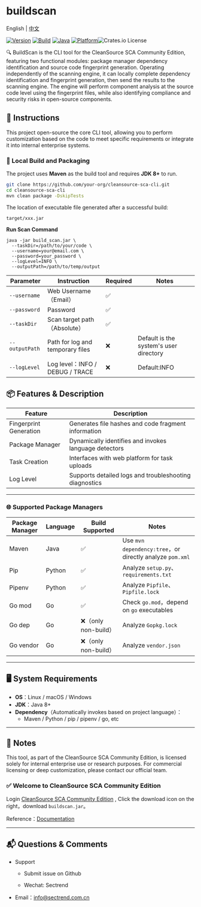 # buildscan

English | [中文](./README.md)

[![Version](https://img.shields.io/badge/version-1.0.0-blue.svg)](https://cleansource.cn) [![Build](https://img.shields.io/badge/build-passing-brightgreen.svg)]() [![Java](https://img.shields.io/badge/java-8+-orange.svg)]() [![Platform](https://img.shields.io/badge/platform-linux%20%7C%20macOS%20%7C%20windows-lightgrey)]()![Crates.io License](https://img.shields.io/crates/l/gpl-3.0)



🔍 BuildScan is the CLI tool for the CleanSource SCA Community Edition, featuring two functional modules: package manager dependency identification and source code fingerprint generation. Operating independently of the scanning engine, it can locally complete dependency identification and fingerprint generation, then send the results to the scanning engine. The engine will perform component analysis at the source code level using the fingerprint files, while also identifying compliance and security risks in open-source components.



## 🚀 Instructions

This project open-source the core CLI tool, allowing you to perform customization based on the code to meet specific requirements or integrate it into internal enterprise systems.


### 🧰 Local Build and Packaging

The project uses **Maven** as the build tool and requires **JDK 8+** to run.


```bash
git clone https://github.com/your-org/cleansource-sca-cli.git
cd cleansource-sca-cli
mvn clean package -DskipTests
```

The location of executable file generated after a successful build:

```
target/xxx.jar
```

**Run Scan Command**

```
java -jar build_scan.jar \
  --taskDir=/path/to/your/code \
  --username=your@email.com \
  --password=your_password \
  --logLevel=INFO \
  --outputPath=/path/to/temp/output
```

| Parameter | Instruction | Required | Notes |
|------|------|----------|------|
| `--username` | Web Username（Email） | ✅ | |
| `--password` | Password | ✅ | |
| `--taskDir` | Scan target path（Absolute） | ✅ | |
| `--outputPath` | Path for log and temporary files | ❌ | Default is the system's user directory |
| `--logLevel` | Log level：INFO / DEBUG / TRACE | ❌ | Default:INFO |

## 📦 Features & Description

| Feature | Description |
|------|----------|
| Fingerprint Generation | Generates file hashes and code fragment information |
| Package Manager | Dynamically identifies and invokes language detectors |
| Task Creation | Interfaces with web platform for task uploads |
| Log Level | Supports detailed logs and troubleshooting diagnostics |

---

### 🌐 Supported Package Managers

| Package Manager | Language | Build Supported | Notes |
|----------|------|----------|----------|
| Maven | Java | ✅ | Use `mvn dependency:tree`，or directly analyze `pom.xml` |
| Pip | Python | ✅ | Analyze `setup.py`、`requirements.txt` |
| Pipenv | Python | ✅ | Analyze `Pipfile`、`Pipfile.lock` |
| Go mod | Go | ✅ | Check `go.mod`，depend on `go` executables |
| Go dep | Go | ❌（only non-build） | Analyze `Gopkg.lock` |
| Go vendor | Go | ❌（only non-build） | Analyze `vendor.json` |

---

## 🖥️ System Requirements

- **OS**：Linux / macOS / Windows
- **JDK**：Java 8+
- **Dependency**（Automatically invokes based on project language）：
  - Maven / Python / pip / pipenv / go, etc

---


## 📄 Notes

This tool, as part of the CleanSource SCA Community Edition, is licensed solely for internal enterprise use or research purposes. For commercial licensing or deep customization, please contact our official team.

### ✅ Welcome to CleanSource SCA Community Edition

Login [CleanSource SCA Community Edition](https://cleansource-ce.sectrend.com.cn:9988/) , Click the download icon on the right，download `buildscan.jar`。

Reference：[Documentation](https://cleansource-ce.sectrend.com.cn:9988/document/zh/cli-guide/introduction.html)

---

## 📬 Questions & Comments

- Support

  - Submit issue on Github

  - Wechat: Sectrend

- Email：info@sectrend.com.cn
